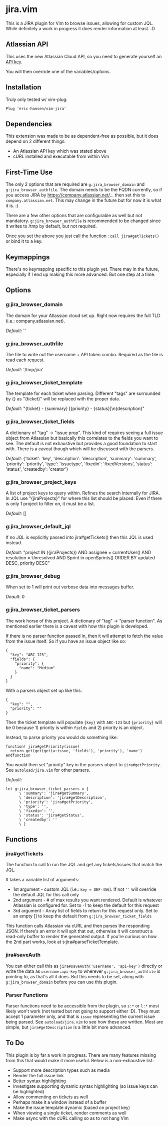 # jira.vim

This is a JIRA plugin for Vim to browse issues, allowing for custom JQL.  While definitely a work in progress it does render information at least. :D

## Atlassian API

This uses the new Atlassian Cloud API, so you need to generate yourself an [API key](https://confluence.atlassian.com/cloud/api-tokens-938839638.html).

You will then override one of the variables/optoins.

## Installation

Truly only tested w/ vim-plug:

```
Plug 'eric-hansen/vim-jira'
```

## Dependencies

This extension was made to be as dependent-free as possible, but it does depend on 2 different things:

* An Atlassian API key which was stated above
* cURL installed and executable from within Vim

## First-Time Use

The only 2 options that are required are `g:jira_browser_domain` and `g:jira_browser_authfile`.  The domain needs to be the FQDN currently, so if you access JIRA by https://company.atlassian.net/... then set this to `company.atlassian.net`.  This may change in the future but for now it is what it is. :)

There are a few other options that are configurable as well but not mandatory.  `g:jira_browser_authfile` is recommended to be changed since it writes to /tmp by default, but not required.

Once you set the above you just call the function `:call jira#getTickets()` or bind it to a key.

## Keymappings

There's no keymapping specific to this plugin yet.  There may in the future, especially if I end up making this more advanced.  But one step at a time.

## Options

### g:jira_browser_domain

The domain for your Atlassian cloud set up.  Right now requires the full TLD (i.e.: company.atlassian.net).

*Default*: ''

### g:jira_browser_authfile

The file to write out the username + API token combo.  Required as the file is read each request.

*Default*: '/tmp/jira'

### g:jira_browser_ticket_template

The template for each ticket when parsing.  Different "tags" are surrounded by {} as "{ticket}" will be replaced with the proper data.

*Default*: "{ticket} - {summary} [{priority} - {status}]\n{description}"

### g:jira_browser_ticket_fields

A dictionary of "tag" -> "issue prop".  This kind of requires seeing a full issue object from Atlassian but basically this correlates to the fields you want to see.  The default is not exhaustive but provides a good foundation to start with.  There is a caveat though which will be discussed with the parsers.

*Default*: {'ticket': 'key', 'description': 'description', 'summary': 'summary', 'priority': 'priority', 'type': 'issuetype', 'fixedin': 'fixedVersions', 'status': 'status', 'createdby': 'creator'}

### g:jira_browser_project_keys

A list of project keys to query within.  Refines the search internally for JIRA.  In JQL use "{jiraProjects}" for where this list should be placed.  Even if there is only 1 project to filter on, it must be a list.

*Default*: []

### g:jira_browser_default_jql

If no JQL is explicitly passed into jira#getTickets() then this JQL is used instead.

*Default*: "project IN ({jiraProjects}) AND assignee = currentUser() AND resolution = Unresolved AND Sprint in openSprints() ORDER BY updated DESC, priority DESC"

### g:jira_browser_debug

When set to 1 will print out verbose data into messages buffer.

*Deault*: 0

### g:jira_browser_ticket_parsers

The work horse of this project.  A dictionary of "tag" -> "parser function".  As mentioned earlier there is a caveat with how this plugin is developed.

If there is no parser function passed in, then it will attempt to fetch the value from the issue itself.  So if you have an issue object like so:

```
{
  "key": "ABC-123",
  "fields": {
    "priority": {
      "name": "Medium"
    }
  }
}
```

With a parsers object set up like this:

```
{
  "key": "",
  "priority": ""
}
```

Then the ticket template will populate `{key}` with `ABC-123` but `{priority}` will be 0 because 1) priority is within `fields` and 2) priority is an object.

Instead, to parse priority you would do something like:

```
function! jira#getPriority(issue)
  return get(get(get(a:issue, 'fields'), 'priority'), 'name')
endfunction
```

You would then set "priority" key in the parsers object to `jira#getPriority`.  See `autoload/jira.vim` for other parsers.

*Default*: 
```
let g:jira_browser_ticket_parsers = {
      \ 'summary': 'jira#getSummary',
      \ 'description': 'jira#getDescription',
      \ 'priority': 'jira#getPriority',
      \ 'type': '',
      \ 'fixedin': '',
      \ 'status': 'jira#getStatus',
      \ 'createdby': ''
      \ }
```

## Functions

### jira#getTickets

The function to call to run the JQL and get any tickets/issues that match the JQL.

It takes a variable list of arguments:

* 1st argument - custom JQL (i.e.: `key = DEF-456`).  If not `''` will override the default JQL for this call only
* 2nd argument - # of max results you want rendered.  Default is whatever Atlassian is configured for.  Set to -1 to keep the default for this request
* 3rd argument - Array list of fields to return for this request only.  Set to an empty [] to keep the default from `g:jira_browser_ticket_fields`

This function calls Atlassian via cURL and then parses the responding JSON.  If there's an error it will spit that out, otherwise it will construct a read-only buffer to render the generated output.  If you're curious on how the 2nd part works, look at s:jira#parseTicketTemplate.

### jira#saveAuth

You can either call this as `jira#saveAuth('username', 'api-key')` directly or write the data as `username:api-key` to wherever `g:jira_browser_authfile` is pointing to, as that's all it does.  But this needs to be set, along with `g:jira_browser_domain` before you can use this plugin.

### Parser Functions

Parser functions need to be accessible from the plugin, so `s:*` or `l:*` most likely won't work (not tested but not going to support either :D).  They must accept 1 parameter only, and that is `issue` representing the current issue being parsed.  See `autoload/jira.vim` to see how these are written.  Most are simple, but `jira#getDescription` is a little bit more advanced.

## To Do

This plugin is by far a work in progress.  There are many features missing from this that would make it more useful.  Below is a non-exhaustive list:

* Support more description types such as media
* Render the full issue link
* Better syntax highlighting
* Investigate supporting dynamic syntax highlighting (so issue keys can be highlighted)
* Allow commenting on tickets as well
* Perhaps make it a window instead of a buffer
* Make the issue template dynamic (based on project key)
* When viewing a single ticket, render comments as well
* Make async with the cURL calling so as to not hang Vim
